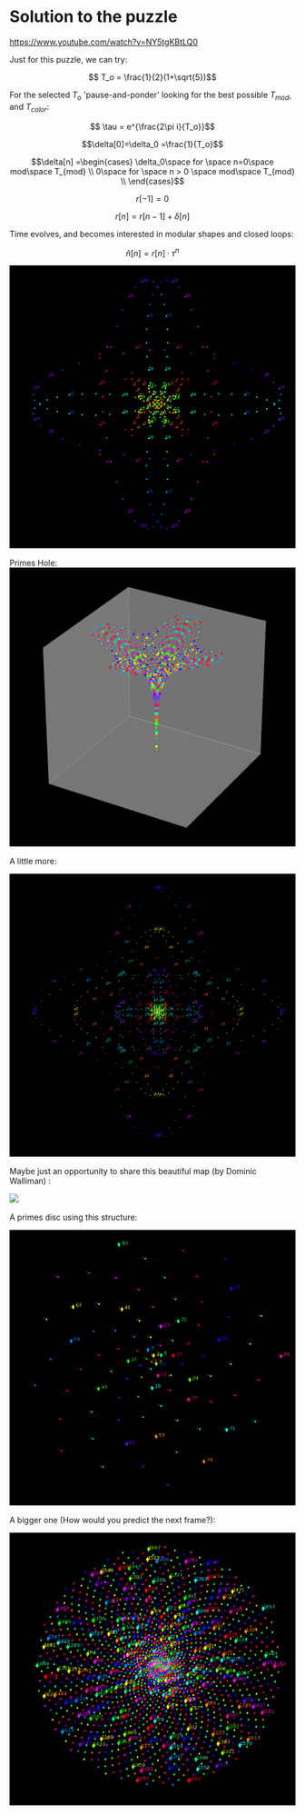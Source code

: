 # Solution to the puzzle

https://www.youtube.com/watch?v=NY5tgKBtLQ0

Just for this puzzle, we can try:

$$ T_o  = \frac{1}{2}(1+\sqrt{5})$$

For the selected $T_o$ 'pause-and-ponder' looking for the best possible $T_{mod}$, and $T_{color}$:

$$ \tau = e^{\frac{2\pi i}{T_o}}$$



$$\delta[0]=\delta_0 =\frac{1}{T_o}$$

$$\delta[n] =\begin{cases} \delta_0\space for \space n=0\space mod\space T_{mod} \\
                     0\space for \space n > 0 \space mod\space T_{mod} \\
       \end{cases}$$

$$r[-1]=0$$


$$r[n] = r[n-1] + \delta[n] $$


Time evolves, and becomes interested in modular shapes and closed loops:

$$\hat n[n] =r[n]·\tau^{n}$$


![](phi_39_primes_disc.png)


Primes Hole:
![](primes_hole_big_3d.png)


A little more:

![](2_phi_39_sessions.png)


Maybe just an opportunity to share this beautiful map (by Dominic Walliman) :

![](https://i.redd.it/zzyv2fajbnkz.png)


A primes disc using this structure:

![](golden_13_primes_little.png)


A bigger one (How would you predict the next frame?):

![](golden_13_primes_bigger.png)

